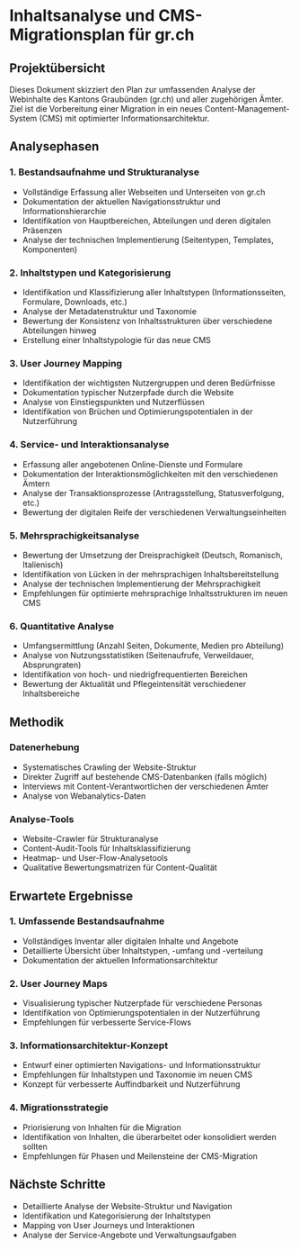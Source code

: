 # Inhaltsanalyse und CMS-Migrationsplan für gr.ch

## Projektübersicht
Dieses Dokument skizziert den Plan zur umfassenden Analyse der Webinhalte des Kantons Graubünden (gr.ch) und aller zugehörigen Ämter. Ziel ist die Vorbereitung einer Migration in ein neues Content-Management-System (CMS) mit optimierter Informationsarchitektur.

## Analysephasen

### 1. Bestandsaufnahme und Strukturanalyse
- Vollständige Erfassung aller Webseiten und Unterseiten von gr.ch
- Dokumentation der aktuellen Navigationsstruktur und Informationshierarchie
- Identifikation von Hauptbereichen, Abteilungen und deren digitalen Präsenzen
- Analyse der technischen Implementierung (Seitentypen, Templates, Komponenten)

### 2. Inhaltstypen und Kategorisierung
- Identifikation und Klassifizierung aller Inhaltstypen (Informationsseiten, Formulare, Downloads, etc.)
- Analyse der Metadatenstruktur und Taxonomie
- Bewertung der Konsistenz von Inhaltsstrukturen über verschiedene Abteilungen hinweg
- Erstellung einer Inhaltstypologie für das neue CMS

### 3. User Journey Mapping
- Identifikation der wichtigsten Nutzergruppen und deren Bedürfnisse
- Dokumentation typischer Nutzerpfade durch die Website
- Analyse von Einstiegspunkten und Nutzerflüssen
- Identifikation von Brüchen und Optimierungspotentialen in der Nutzerführung

### 4. Service- und Interaktionsanalyse
- Erfassung aller angebotenen Online-Dienste und Formulare
- Dokumentation der Interaktionsmöglichkeiten mit den verschiedenen Ämtern
- Analyse der Transaktionsprozesse (Antragsstellung, Statusverfolgung, etc.)
- Bewertung der digitalen Reife der verschiedenen Verwaltungseinheiten

### 5. Mehrsprachigkeitsanalyse
- Bewertung der Umsetzung der Dreisprachigkeit (Deutsch, Romanisch, Italienisch)
- Identifikation von Lücken in der mehrsprachigen Inhaltsbereitstellung
- Analyse der technischen Implementierung der Mehrsprachigkeit
- Empfehlungen für optimierte mehrsprachige Inhaltsstrukturen im neuen CMS

### 6. Quantitative Analyse
- Umfangsermittlung (Anzahl Seiten, Dokumente, Medien pro Abteilung)
- Analyse von Nutzungsstatistiken (Seitenaufrufe, Verweildauer, Absprungraten)
- Identifikation von hoch- und niedrigfrequentierten Bereichen
- Bewertung der Aktualität und Pflegeintensität verschiedener Inhaltsbereiche

## Methodik

### Datenerhebung
- Systematisches Crawling der Website-Struktur
- Direkter Zugriff auf bestehende CMS-Datenbanken (falls möglich)
- Interviews mit Content-Verantwortlichen der verschiedenen Ämter
- Analyse von Webanalytics-Daten

### Analyse-Tools
- Website-Crawler für Strukturanalyse
- Content-Audit-Tools für Inhaltsklassifizierung
- Heatmap- und User-Flow-Analysetools
- Qualitative Bewertungsmatrizen für Content-Qualität

## Erwartete Ergebnisse

### 1. Umfassende Bestandsaufnahme
- Vollständiges Inventar aller digitalen Inhalte und Angebote
- Detaillierte Übersicht über Inhaltstypen, -umfang und -verteilung
- Dokumentation der aktuellen Informationsarchitektur

### 2. User Journey Maps
- Visualisierung typischer Nutzerpfade für verschiedene Personas
- Identifikation von Optimierungspotentialen in der Nutzerführung
- Empfehlungen für verbesserte Service-Flows

### 3. Informationsarchitektur-Konzept
- Entwurf einer optimierten Navigations- und Informationsstruktur
- Empfehlungen für Inhaltstypen und Taxonomie im neuen CMS
- Konzept für verbesserte Auffindbarkeit und Nutzerführung

### 4. Migrationsstrategie
- Priorisierung von Inhalten für die Migration
- Identifikation von Inhalten, die überarbeitet oder konsolidiert werden sollten
- Empfehlungen für Phasen und Meilensteine der CMS-Migration

## Nächste Schritte
- Detaillierte Analyse der Website-Struktur und Navigation
- Identifikation und Kategorisierung der Inhaltstypen
- Mapping von User Journeys und Interaktionen
- Analyse der Service-Angebote und Verwaltungsaufgaben
